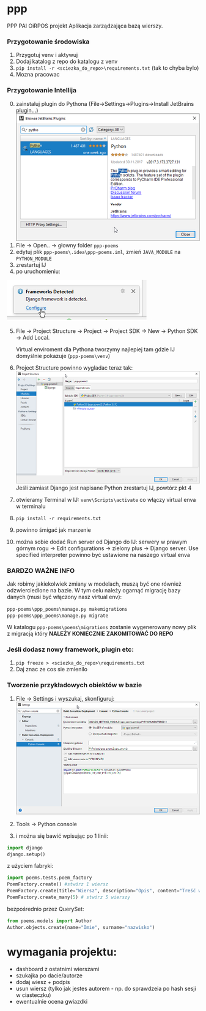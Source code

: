 # ppp
PPP PAI OiRPOS projekt
Aplikacja zarządzająca bazą wierszy.

### Przygotowanie środowiska
1. Przygotuj venv i aktywuj
2. Dodaj katalog z repo do katalogu z venv
3. `pip install -r <sciezka_do_repo>\requirements.txt`  (tak to chyba bylo)
4. Mozna pracowac

### Przygotowanie Intellija

0. zainstaluj plugin do Pythona (File->Settings->Plugins->Install JetBrains plugin...)
![Alt text](/readme_images/sshot-320.png)
1. File -> Open.. -> głowny folder `ppp-poems`
2. edytuj plik `ppp-poems\.idea\ppp-poems.iml`, zmień `JAVA_MODULE` na `PYTHON_MODULE`
3. zrestartuj IJ
4. po uruchomieniu:


![Alt text](/readme_images/sshot-321.png)

5. File -> Project Structure -> Project -> Project SDK -> New -> Python SDK -> Add Local.
 
   Virtual enviroment dla Pythona tworzymy najlepiej tam gdzie IJ domyślnie pokazuje (`ppp-poems\venv`)

6. Project Structure powinno wygladac teraz tak:
![Alt text](/readme_images/sshot-322.png)
Jeśli zamiast Django jest napisane Python zrestartuj IJ, powtórz pkt 4


7. otwieramy Terminal w IJ:
`venv\Scripts\activate` co włączy virtual enva w terminalu

8. `pip install -r requirements.txt`

9. powinno śmigać jak marzenie

10. można sobie dodać Run server od Django do IJ:
   serwery w prawym górnym rogu -> Edit configurations -> zielony plus -> Django server. Use specified interpreter powinno być ustawione na naszego virtual enva

### BARDZO WAŻNE INFO

Jak robimy jakiekolwiek zmiany w modelach, muszą być one również odzwierciedlone na bazie.
W tym celu należy ogarnąć migrację bazy danych (musi być włączony nasz virtual env):
    
`ppp-poems\ppp_poems\manage.py makemigrations`
<br />
`ppp-poems\ppp_poems\manage.py migrate`

W katalogu `ppp-poems\poems\migrations` zostanie wygenerowany nowy plik z migracją który **NALEŻY KONIECZNIE ZAKOMITOWAĆ DO REPO**

### Jeśli dodasz nowy framework, plugin etc:
1. `pip freeze > <sciezka_do_repo>\requirements.txt`
2. Daj znac ze cos sie zmienilo

### Tworzenie przykładowych obiektów w bazie 
1. File -> Settings i wyszukaj, skonfiguruj:
![Alt text](/readme_images/sshot-337.png)

2. Tools -> Python console
3. i można się bawić wpisując po 1 linii:
```python
import django
django.setup()
```
z użyciem fabryki:
```python
import poems.tests.poem_factory
PoemFactory.create() #stwórz 1 wiersz
PoemFactory.create(title="Wiersz", description="Opis", content="Treść wiersza") #stwórz 1 wiersz z podanymi parametrami
PoemFactory.create_many(5) # stwórz 5 wierszy
```
bezpośrednio przez QuerySet:
```python
from poems.models import Author 
Author.objects.create(name="Imie", surname="nazwisko")
```

# wymagania projektu:
- dashboard z ostatnimi wierszami
- szukajka po dacie/autorze
- dodaj wiesz + podpis
- usun wiersz (tylko jak jestes autorem - np. do sprawdzeia po hash sesji w ciasteczku)
- ewentualnie ocena gwiazdki